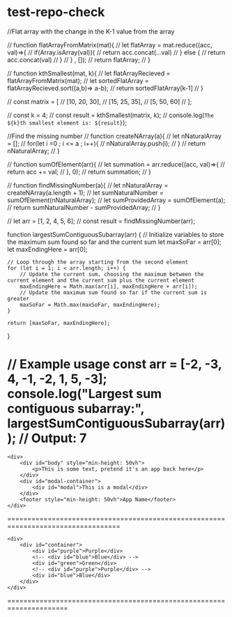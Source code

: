 # test-repo-check

//Flat array with the change in the K-1 value from the array 

// function flatArrayFromMatrix(mat){
//     let flatArray = mat.reduce((acc, val)=>{
//         if(Array.isArray(val)){
//             return acc.concat(...val)
//         } else {
//             return acc.concat(val)
//         }
//     } , []);
//     return flatArray;
// }

// function kthSmallest(mat, k){
//     let flatArrayRecieved = flatArrayFromMatrix(mat);
//     let sortedFlatArray = flatArrayRecieved.sort((a,b)=> a-b);
//     return sortedFlatArray[k-1]
// }


// const matrix = [
//     [10, 20, 30],
//     [15, 25, 35],
//     [5,  50, 60]
//   ];
  
//   const k = 4; 
//   const result = kthSmallest(matrix, k);
//   console.log(`The ${k}th smallest element is: ${result}`);




//Find the missing number 
// function createNArray(a){
//   let nNaturalArray = [];
//   for(let i =0 ; i <= a ; i++){
//     nNaturalArray.push(i);
//   }
//   return nNaturalArray;
// }

// function sumOfElement(arr){
//     let summation = arr.reduce((acc, val)=>{
//        return acc += val;
//     }, 0);
//     return summation;
// }

// function findMissingNumber(a){
//    let nNaturalArray = createNArray(a.length + 1);
//    let sumNaturalNumber = sumOfElement(nNaturalArray);
//    let sumProvidedArray = sumOfElement(a);
//    return sumNaturalNumber - sumProvidedArray;
// }

// let arr = [1, 2, 4, 5, 6];
// const result = findMissingNumber(arr);



function largestSumContiguousSubarray(arr) {
    // Initialize variables to store the maximum sum found so far and the current sum
    let maxSoFar = arr[0];
    let maxEndingHere = arr[0];

    // Loop through the array starting from the second element
    for (let i = 1; i < arr.length; i++) {
        // Update the current sum, choosing the maximum between the current element and the current sum plus the current element
        maxEndingHere = Math.max(arr[i], maxEndingHere + arr[i]);
        // Update the maximum sum found so far if the current sum is greater
        maxSoFar = Math.max(maxSoFar, maxEndingHere);
    }

    return [maxSoFar, maxEndingHere];
}

// Example usage
const arr = [-2, -3, 4, -1, -2, 1, 5, -3];
console.log("Largest sum contiguous subarray:", largestSumContiguousSubarray(arr)); // Output: 7
==============================================================================================


    <div>
        <div id="body" style="min-height: 50vh">
            <p>This is some text, pretend it's an app back here</p>
        </div>
        <div id="modal-container">
            <div id="modal">This is a modal</div>
        </div>
        <footer style="min-height: 50vh">App Name</footer>
    </div>
</body>
<style>
    #modal-container {
        position: fixed;
        top: 0;
        left: 0;
        height: 100%;
        width: 100%;
        display: flex;
        justify-content: center;
        align-items: center;
        background: rgba(0, 0, 0, 0.5);
    }

    #modal {
        background: white;
        border: 1px solid black;
        padding: 1rem;
        border-radius: 1rem;
    }

    footer {
        position: relative;
        background: lightblue;
        padding: 1rem;
    }
</style>
==================================================================================


<head>
    <meta charset="UTF-8">
    <meta name="viewport" content="width=device-width, initial-scale=1.0">
    <title>To-Do List</title>
    <script src="index.js"></script>
</head>

<body>

    <div>
        <div id="container">
            <div id="purple">Purple</div>
            <!-- <div id="blue">Blue</div> -->
            <div id="green">Green</div>
            <!-- <div id="purple">Purple</div> -->
            <div id="blue">Blue</div>
        </div>
    </div>
</body>
<style>
    #container {
        /* //display: relative; */
        position: relative;
    }

    #blue,
    #green,
    #purple {
        height: 100px;
        width: 100px;
        position: absolute;
        padding: 8px;
        color: white;
        border: 4px solid black;
        border-radius: 4px;
    }

    #blue {
        background: #0f2cbd;
        left: 50px;
        top: 50px;
    }

    #green {
        background: #007a70;
        left: 100px;
        top: 100px;
    }

    #purple {
        background: #5f00b2;
        left: 150px;
        top: 150px;
    }
</style>
=====================================================================
